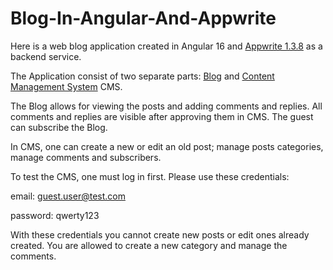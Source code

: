 # Blog-In-Angular-And-Appwrite

Here is a web blog application created in Angular 16 and [Appwrite 1.3.8](https://appwrite.io/) as a backend service.

The Application consist of two separate parts: 
[Blog](https://blogangularappwrite.azurewebsites.net) and [Content Management System](https://cmsblogangularappwrite.azurewebsites.net/login) CMS. 

The Blog allows for viewing the posts and adding comments and replies. All comments and replies are visible after approving them in CMS. 
The guest can subscribe the Blog.

In CMS, one can create a new or edit an old post; manage posts categories, manage comments and subscribers. 

To test the CMS, one must log in first. Please use these credentials:

email:     guest.user@test.com

password:  qwerty123 

With these credentials you cannot create new posts or edit ones already created. You are allowed to create a new category and manage the comments.
